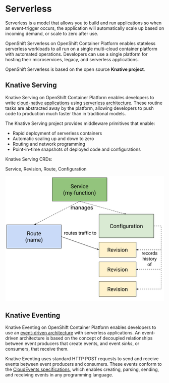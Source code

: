 # Serverless

Serverless is a model that allows you to build and run applications so when an event-trigger occurs, the application will automatically scale up based on incoming demand, or scale to zero after use.

OpenShift Serverless on OpenShift Container Platform enables stateless serverless workloads to all run on a single multi-cloud container platform with automated operations. Developers can use a single platform for hosting their microservices, legacy, and serverless applications.

OpenShift Serverless is based on the open source **Knative project**.

## Knative Serving

Knative Serving on OpenShift Container Platform enables developers to write [cloud-native applications](https://www.redhat.com/en/topics/cloud-native-apps) using [serverless architecture](https://www.redhat.com/en/topics/cloud-native-apps/what-is-serverless). These routine tasks are abstracted away by the platform, allowing developers to push code to production much faster than in traditional models.

The Knative Serving project provides middleware primitives that enable:

* Rapid deployment of serverless containers
* Automatic scaling up and down to zero
* Routing and network programming
* Point-in-time snapshots of deployed code and configurations

Knative Serving CRDs:

Service, Revision, Route, Configuration

![knative.dev/docs](../../assets/generic/image%20%284%29.png)

## Knative Eventing

Knative Eventing on OpenShift Container Platform enables developers to use an [event-driven architecture](https://www.redhat.com/en/topics/integration/what-is-event-driven-architecture) with serverless applications. An event-driven architecture is based on the concept of decoupled relationships between event producers that create events, and event _sinks_, or consumers, that receive them.

Knative Eventing uses standard HTTP POST requests to send and receive events between event producers and consumers. These events conform to the [CloudEvents specifications](https://cloudevents.io/), which enables creating, parsing, sending, and receiving events in any programming language.





